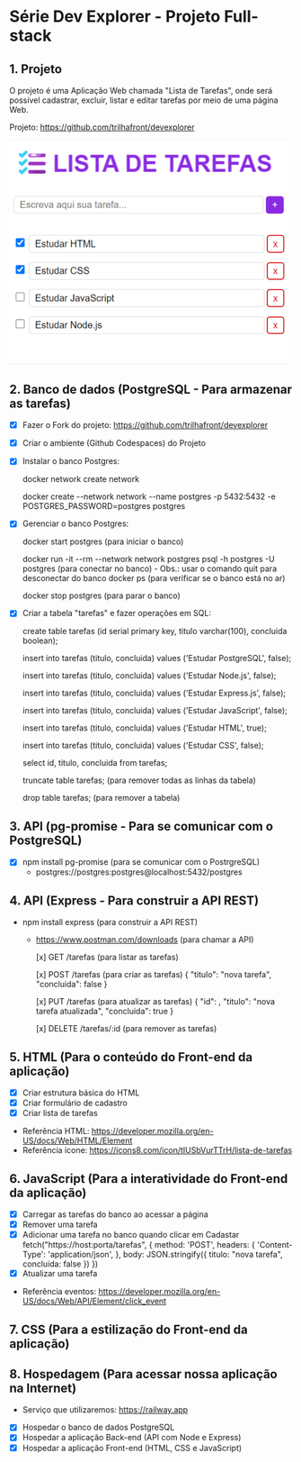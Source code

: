 # Série Dev Explorer - Projeto Full-stack

## 1. Projeto

O projeto é uma Aplicação Web chamada "Lista de Tarefas", onde será possível cadastrar, excluir, listar e editar tarefas por meio de uma página Web.

Projeto: https://github.com/trilhafront/devexplorer

<img style="max-width:500px" src="previa.png">

## 2. Banco de dados (PostgreSQL - Para armazenar as tarefas)

- [x] Fazer o Fork do projeto: https://github.com/trilhafront/devexplorer

- [x] Criar o ambiente (Github Codespaces) do Projeto

- [x] Instalar o banco Postgres:

    docker network create network
    
    docker create --network network --name postgres -p 5432:5432 -e POSTGRES_PASSWORD=postgres postgres

- [x] Gerenciar o banco Postgres:

    docker start postgres (para iniciar o banco)

    docker run -it --rm --network network postgres psql -h postgres -U postgres (para conectar no banco)
        - Obs.: usar o comando quit para desconectar do banco
    docker ps (para verificar se o banco está no ar)
    
    docker stop postgres (para parar o banco)

- [x] Criar a tabela "tarefas" e fazer operações em SQL:

    create table tarefas (id serial primary key, titulo varchar(100), concluida boolean);

    insert into tarefas (titulo, concluida) values ('Estudar PostgreSQL', false);
    
    insert into tarefas (titulo, concluida) values ('Estudar Node.js', false);
    
    insert into tarefas (titulo, concluida) values ('Estudar Express.js', false);
    
    insert into tarefas (titulo, concluida) values ('Estudar JavaScript', false);
    
    insert into tarefas (titulo, concluida) values ('Estudar HTML', true);
    
    insert into tarefas (titulo, concluida) values ('Estudar CSS', false);
    
    select id, titulo, concluida from tarefas;

    truncate table tarefas; (para remover todas as linhas da tabela)

    drop table tarefas; (para remover a tabela)

## 3. API (pg-promise - Para se comunicar com o PostgreSQL)
- [x] npm install pg-promise (para se comunicar com o PostrgreSQL)
  - postgres://postgres:postgres@localhost:5432/postgres

## 4. API (Express - Para construir a API REST)
- npm install express (para construir a API REST)
  - https://www.postman.com/downloads (para chamar a API)

    [x] GET /tarefas (para listar as tarefas)

    [x] POST /tarefas (para criar as tarefas)
    {
        "titulo": "nova tarefa",
        "concluida": false
    }

    [x] PUT /tarefas (para atualizar as tarefas)
    {
        "id": <insira aqui o id da tarefa a ser removida>,
        "titulo": "nova tarefa atualizada",
        "concluida": true
    }

    [x] DELETE /tarefas/:id (para remover as tarefas)

## 5. HTML (Para o conteúdo do Front-end da aplicação)
  - [x] Criar estrutura básica do HTML
  - [x] Criar formulário de cadastro
  - [x] Criar lista de tarefas
  - Referência HTML: https://developer.mozilla.org/en-US/docs/Web/HTML/Element
  - Referência ícone: https://icons8.com/icon/tIUSbVurTTrH/lista-de-tarefas
  
## 6. JavaScript (Para a interatividade do Front-end da aplicação)
  - [x] Carregar as tarefas do banco ao acessar a página
  - [x] Remover uma tarefa
  - [x] Adicionar uma tarefa no banco quando clicar em Cadastar
    fetch("https://host:porta/tarefas", {
        method: 'POST',
        headers: {
            'Content-Type': 'application/json',
        },
        body: JSON.stringify({
            titulo: "nova tarefa",
            concluida: false
        })
    })
  - [x] Atualizar uma tarefa
  - Referência eventos: https://developer.mozilla.org/en-US/docs/Web/API/Element/click_event

## 7. CSS (Para a estilização do Front-end da aplicação)

## 8. Hospedagem (Para acessar nossa aplicação na Internet)

  - Serviço que utilizaremos: https://railway.app
  - [x] Hospedar o banco de dados PostgreSQL
  - [x] Hospedar a aplicação Back-end (API com Node e Express)
  - [x] Hospedar a aplicação Front-end (HTML, CSS e JavaScript)
